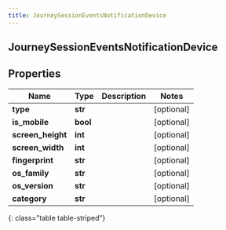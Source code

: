 ```yaml
---
title: JourneySessionEventsNotificationDevice
---
```

## JourneySessionEventsNotificationDevice

## Properties

|Name | Type | Description | Notes|
|------------ | ------------- | ------------- | -------------|
| **type** | **str** |  | [optional] |
| **is_mobile** | **bool** |  | [optional] |
| **screen_height** | **int** |  | [optional] |
| **screen_width** | **int** |  | [optional] |
| **fingerprint** | **str** |  | [optional] |
| **os_family** | **str** |  | [optional] |
| **os_version** | **str** |  | [optional] |
| **category** | **str** |  | [optional] |
{: class="table table-striped"}


